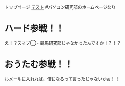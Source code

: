 トップページ [テスト](https://www.google.co.jp/)
#パソコン研究部のホームページなり

# ハード参戦！！
え！？スマブ◯・競馬研究部じゃなかったんですか！？！？ 

# おうたむ参戦！！
ルメールに入れれば、倍になるって言ったじゃないかぁ！！ 

